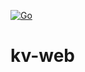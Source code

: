 [![Go](https://github.com/rkorkosz/kv-web/actions/workflows/go.yml/badge.svg)](https://github.com/rkorkosz/kv-web/actions/workflows/go.yml)

# kv-web
